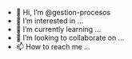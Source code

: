 - 👋 Hi, I’m @gestion-procesos
- 👀 I’m interested in ...
- 🌱 I’m currently learning ...
- 💞️ I’m looking to collaborate on ...
- 📫 How to reach me ...

<!---
gestion-procesos/gestion-procesos is a ✨ special ✨ repository because its `README.md` (this file) appears on your GitHub profile.
You can click the Preview link to take a look at your changes.
--->

